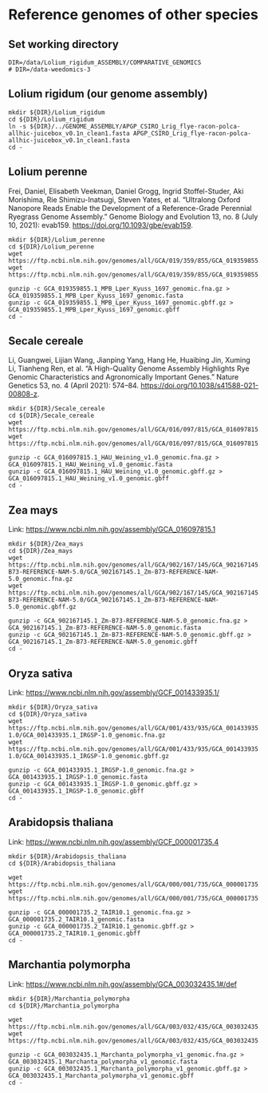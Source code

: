 # Reference genomes of other species

## Set working directory
```{sh}
DIR=/data/Lolium_rigidum_ASSEMBLY/COMPARATIVE_GENOMICS
# DIR=/data-weedomics-3
```

## Lolium rigidum (our genome assembly)
```{sh}
mkdir ${DIR}/Lolium_rigidum
cd ${DIR}/Lolium_rigidum
ln -s ${DIR}/../GENOME_ASSEMBLY/APGP_CSIRO_Lrig_flye-racon-polca-allhic-juicebox_v0.1n_clean1.fasta APGP_CSIRO_Lrig_flye-racon-polca-allhic-juicebox_v0.1n_clean1.fasta
cd -
```

## Lolium perenne
Frei, Daniel, Elisabeth Veekman, Daniel Grogg, Ingrid Stoffel-Studer, Aki Morishima, Rie Shimizu-Inatsugi, Steven Yates, et al. “Ultralong Oxford Nanopore Reads Enable the Development of a Reference-Grade Perennial Ryegrass Genome Assembly.” Genome Biology and Evolution 13, no. 8 (July 10, 2021): evab159. https://doi.org/10.1093/gbe/evab159.

```{sh}
mkdir ${DIR}/Lolium_perenne
cd ${DIR}/Lolium_perenne    
wget https://ftp.ncbi.nlm.nih.gov/genomes/all/GCA/019/359/855/GCA_019359855.1_MPB_Lper_Kyuss_1697/GCA_019359855.1_MPB_Lper_Kyuss_1697_genomic.fna.gz
wget https://ftp.ncbi.nlm.nih.gov/genomes/all/GCA/019/359/855/GCA_019359855.1_MPB_Lper_Kyuss_1697/GCA_019359855.1_MPB_Lper_Kyuss_1697_genomic.gbff.gz

gunzip -c GCA_019359855.1_MPB_Lper_Kyuss_1697_genomic.fna.gz > GCA_019359855.1_MPB_Lper_Kyuss_1697_genomic.fasta
gunzip -c GCA_019359855.1_MPB_Lper_Kyuss_1697_genomic.gbff.gz > GCA_019359855.1_MPB_Lper_Kyuss_1697_genomic.gbff
cd -
```

## Secale cereale
Li, Guangwei, Lijian Wang, Jianping Yang, Hang He, Huaibing Jin, Xuming Li, Tianheng Ren, et al. “A High-Quality Genome Assembly Highlights Rye Genomic Characteristics and Agronomically Important Genes.” Nature Genetics 53, no. 4 (April 2021): 574–84. https://doi.org/10.1038/s41588-021-00808-z.

```{sh}
mkdir ${DIR}/Secale_cereale
cd ${DIR}/Secale_cereale    
wget https://ftp.ncbi.nlm.nih.gov/genomes/all/GCA/016/097/815/GCA_016097815.1_HAU_Weining_v1.0/GCA_016097815.1_HAU_Weining_v1.0_genomic.fna.gz
wget https://ftp.ncbi.nlm.nih.gov/genomes/all/GCA/016/097/815/GCA_016097815.1_HAU_Weining_v1.0/GCA_016097815.1_HAU_Weining_v1.0_genomic.gbff.gz

gunzip -c GCA_016097815.1_HAU_Weining_v1.0_genomic.fna.gz > GCA_016097815.1_HAU_Weining_v1.0_genomic.fasta
gunzip -c GCA_016097815.1_HAU_Weining_v1.0_genomic.gbff.gz > GCA_016097815.1_HAU_Weining_v1.0_genomic.gbff
cd -
```

## Zea mays
Link: https://www.ncbi.nlm.nih.gov/assembly/GCA_016097815.1

```{sh}
mkdir ${DIR}/Zea_mays
cd ${DIR}/Zea_mays  
wget https://ftp.ncbi.nlm.nih.gov/genomes/all/GCA/902/167/145/GCA_902167145.1_Zm-B73-REFERENCE-NAM-5.0/GCA_902167145.1_Zm-B73-REFERENCE-NAM-5.0_genomic.fna.gz
wget https://ftp.ncbi.nlm.nih.gov/genomes/all/GCA/902/167/145/GCA_902167145.1_Zm-B73-REFERENCE-NAM-5.0/GCA_902167145.1_Zm-B73-REFERENCE-NAM-5.0_genomic.gbff.gz

gunzip -c GCA_902167145.1_Zm-B73-REFERENCE-NAM-5.0_genomic.fna.gz > GCA_902167145.1_Zm-B73-REFERENCE-NAM-5.0_genomic.fasta
gunzip -c GCA_902167145.1_Zm-B73-REFERENCE-NAM-5.0_genomic.gbff.gz > GCA_902167145.1_Zm-B73-REFERENCE-NAM-5.0_genomic.gbff
cd -
```

## Oryza sativa
Link: https://www.ncbi.nlm.nih.gov/assembly/GCF_001433935.1/

```{sh}
mkdir ${DIR}/Oryza_sativa
cd ${DIR}/Oryza_sativa  
wget https://ftp.ncbi.nlm.nih.gov/genomes/all/GCA/001/433/935/GCA_001433935.1_IRGSP-1.0/GCA_001433935.1_IRGSP-1.0_genomic.fna.gz
wget https://ftp.ncbi.nlm.nih.gov/genomes/all/GCA/001/433/935/GCA_001433935.1_IRGSP-1.0/GCA_001433935.1_IRGSP-1.0_genomic.gbff.gz

gunzip -c GCA_001433935.1_IRGSP-1.0_genomic.fna.gz > GCA_001433935.1_IRGSP-1.0_genomic.fasta
gunzip -c GCA_001433935.1_IRGSP-1.0_genomic.gbff.gz > GCA_001433935.1_IRGSP-1.0_genomic.gbff
cd -
```

## Arabidopsis thaliana
Link: https://www.ncbi.nlm.nih.gov/assembly/GCF_000001735.4

```{sh}
mkdir ${DIR}/Arabidopsis_thaliana
cd ${DIR}/Arabidopsis_thaliana  

wget https://ftp.ncbi.nlm.nih.gov/genomes/all/GCA/000/001/735/GCA_000001735.2_TAIR10.1/GCA_000001735.2_TAIR10.1_genomic.fna.gz
wget https://ftp.ncbi.nlm.nih.gov/genomes/all/GCA/000/001/735/GCA_000001735.2_TAIR10.1/GCA_000001735.2_TAIR10.1_genomic.gbff.gz

gunzip -c GCA_000001735.2_TAIR10.1_genomic.fna.gz > GCA_000001735.2_TAIR10.1_genomic.fasta
gunzip -c GCA_000001735.2_TAIR10.1_genomic.gbff.gz > GCA_000001735.2_TAIR10.1_genomic.gbff
cd -
```

## Marchantia polymorpha
Link: https://www.ncbi.nlm.nih.gov/assembly/GCA_003032435.1#/def

```{sh}
mkdir ${DIR}/Marchantia_polymorpha
cd ${DIR}/Marchantia_polymorpha  

wget https://ftp.ncbi.nlm.nih.gov/genomes/all/GCA/003/032/435/GCA_003032435.1_Marchanta_polymorpha_v1/GCA_003032435.1_Marchanta_polymorpha_v1_genomic.fna.gz
wget https://ftp.ncbi.nlm.nih.gov/genomes/all/GCA/003/032/435/GCA_003032435.1_Marchanta_polymorpha_v1/GCA_003032435.1_Marchanta_polymorpha_v1_genomic.gbff.gz

gunzip -c GCA_003032435.1_Marchanta_polymorpha_v1_genomic.fna.gz > GCA_003032435.1_Marchanta_polymorpha_v1_genomic.fasta
gunzip -c GCA_003032435.1_Marchanta_polymorpha_v1_genomic.gbff.gz > GCA_003032435.1_Marchanta_polymorpha_v1_genomic.gbff
cd -
```

